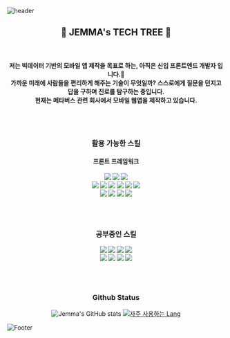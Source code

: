 ![header](https://capsule-render.vercel.app/api?type=waving&color=timeGradient&height=300&text=어제와는%20다른%20오늘&animation=fadeIn&fontSize=80)

<h2 align="center"> 🚀 JEMMA's TECH TREE 🚀</h2>

<br>

<h4 align="center"> 저는 빅데이터 기반의 모바일 앱 제작을 목표로 하는, 아직은 신입 프론트엔드 개발자 입니다.🐣 <br> 가까운 미래에 사람들을 편리하게 해주는 기술이 무엇일까? 스스로에게 질문을 던지고 답을 구하며 진로를 탐구하는 중입니다. <br> 현재는 메타버스 관련 회사에서 모바일 웹앱을 제작하고 있습니다.<h4>


<br>
	
	
	
<br>

<div align="center">
<h3> 활용 가능한 스킬 </h3>
	<h4>프론트 프레임워크</h4>	
<img src="https://img.shields.io/badge/Flutter-02569B?style=plat&logo=Flutter&logoColor=white"/> 
<img src="https://img.shields.io/badge/Vue-4FC08D?style=plat&logo=vue.js&logoColor=white"/> 
<img src="https://img.shields.io/badge/React-61DAFB?style=plat&logo=React&logoColor=white&"/>
<br>
	<img src="https://img.shields.io/badge/Dart-0175C2?style=plat&logo=dart&logoColor=white"/> 
<img src="https://img.shields.io/badge/JavaScript-F7DF1E?style=plat&logo=javascript&logoColor=white"/>
<img src="https://img.shields.io/badge/TypeScript-3178C6?style=plat&logo=TypeScript&logoColor=white"/>
<img src="https://img.shields.io/badge/Node.js-339933?style=plat&logo=node.js&logoColor=white"/>
<img src="https://img.shields.io/badge/Nest.js-E0234E?style=plat&logo=NestJS&logoColor=white"/>
<img src="https://img.shields.io/badge/Java-007396?style=plat&logo=java&logoColor=white"/>
<br>
<img src="https://img.shields.io/badge/MySQL-4479A1?style=plat&logo=mysql&logoColor=white"/>
<img src="https://img.shields.io/badge/MongoDB-47A248?style=plat&logo=mongoDB&logoColor=white&fontColor=white"/>
<img src="https://img.shields.io/badge/Firebase-FFCA28?style=plat&logo=firebase&logoColor=white"/>
<img src="https://img.shields.io/badge/Github-181717?style=plat&logo=github&logoColor=white"/>

<br><br>

<h3> 공부중인 스킬 </h3>
<img src="https://img.shields.io/badge/Python-FECC00?style=plat&logo=python&logoColor=white"/>
<img src="https://img.shields.io/badge/django-092E20?style=plat&logo=django&logoColor=white&fontColor=white"/>
<img src="https://img.shields.io/badge/Pandas-150458?style=plat&logo=pandas&logoColor=white&fontColor=white"/>
<img src="https://img.shields.io/badge/TensorFlow-FF6F00?style=plat&logo=tensorflow&logoColor=white&fontColor=white"/>
<br>
<img src="https://img.shields.io/badge/Swift-F05138?style=plat&logo=swift&logoColor=white&fontColor=white"/>
<img src="https://img.shields.io/badge/AWS-FF9900?style=plat&logo=AmazonAWS&logoColor=white&fontColor=white"/>
<img src="https://img.shields.io/badge/Docker-2496ED?style=plat&logo=docker&logoColor=white&fontColor=white"/>
<img src="https://img.shields.io/badge/Kubernetes-326CE5?style=plat&logo=kubernetes&logoColor=white&fontColor=white"/>

</div>

<br><br>


<h3 align="center">Github Status</h3>

<div align="center">
	
![Jemma's GitHub stats](https://github-readme-stats.vercel.app/api?username=ejayjeon&show_icons=true&theme=merko)
	[![자주 사용하는 Lang](https://github-readme-stats.vercel.app/api/top-langs/?username=ejayjeon&layout=compact&theme=merko&card_width=300)](https://github.com/anuraghazra/github-readme-stats)
</div>
  
  
  


	
![Footer](https://capsule-render.vercel.app/api?type=waving&color=timeGradient&height=200&animation=fadeIn&fontSize=80&section=footer)
